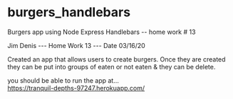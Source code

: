 # burgers_handlebars

Burgers app using Node Express Handlebars -- home work # 13

Jim Denis --- Home Work 13 --- Date 03/16/20 

Created an app that allows users to create burgers. Once they are created they can be put into groups 
of eaten or not eaten & they can be delete. 

you should be able to run the app at...  
https://tranquil-depths-97247.herokuapp.com/


